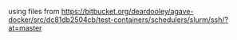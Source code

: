 using files from https://bitbucket.org/deardooley/agave-docker/src/dc81db2504cb/test-containers/schedulers/slurm/ssh/?at=master

